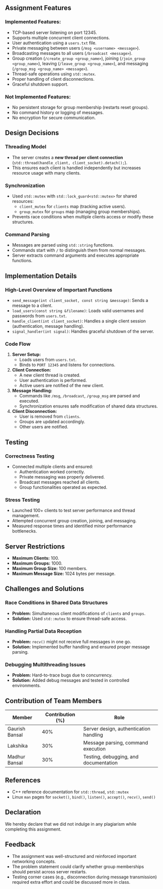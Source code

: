 ## Assignment Features

### Implemented Features:
- TCP-based server listening on port 12345.
- Supports multiple concurrent client connections.
- User authentication using a `users.txt` file.
- Private messaging between users (`/msg <username> <message>`).
- Broadcasting messages to all users (`/broadcast <message>`).
- Group creation (`/create_group <group_name>`), joining (`/join_group <group_name>`), leaving (`/leave_group <group_name>`), and messaging (`/group_msg <group_name> <message>`).
- Thread-safe operations using `std::mutex`.
- Proper handling of client disconnections.
- Graceful shutdown support.

### Not Implemented Features:
- No persistent storage for group membership (restarts reset groups).
- No command history or logging of messages.
- No encryption for secure communication.

## Design Decisions

### Threading Model
- The server creates a **new thread per client connection** (`std::thread(handle_client, client_socket).detach();`).
- This ensures each client is handled independently but increases resource usage with many clients.

### Synchronization
- Used `std::mutex` with `std::lock_guard<std::mutex>` for shared resources:
  - `client_mutex` for `clients` map (tracking active users).
  - `group_mutex` for `groups` map (managing group memberships).
- Prevents race conditions when multiple clients access or modify these structures.

### Command Parsing
- Messages are parsed using `std::string` functions.
- Commands start with `/` to distinguish them from normal messages.
- Server extracts command arguments and executes appropriate functions.

## Implementation Details

### High-Level Overview of Important Functions
- `send_message(int client_socket, const string &message)`: Sends a message to a client.
- `load_users(const string &filename)`: Loads valid usernames and passwords from `users.txt`.
- `handle_client(int client_socket)`: Handles a single client session (authentication, message handling).
- `signal_handler(int signal)`: Handles graceful shutdown of the server.

### Code Flow
1. **Server Setup:**
   - Loads users from `users.txt`.
   - Binds to `PORT 12345` and listens for connections.
2. **Client Connection:**
   - A new client thread is created.
   - User authentication is performed.
   - Active users are notified of the new client.
3. **Message Handling:**
   - Commands like `/msg`, `/broadcast`, `/group_msg` are parsed and executed.
   - Synchronization ensures safe modification of shared data structures.
4. **Client Disconnection:**
   - User is removed from `clients`.
   - Groups are updated accordingly.
   - Other users are notified.

## Testing

### Correctness Testing
- Connected multiple clients and ensured:
  - Authentication worked correctly.
  - Private messaging was properly delivered.
  - Broadcast messages reached all clients.
  - Group functionalities operated as expected.

### Stress Testing
- Launched 100+ clients to test server performance and thread management.
- Attempted concurrent group creation, joining, and messaging.
- Measured response times and identified minor performance bottlenecks.

## Server Restrictions
- **Maximum Clients:** 100.
- **Maximum Groups:** 1000.
- **Maximum Group Size:** 100 members.
- **Maximum Message Size:** 1024 bytes per message.

## Challenges and Solutions

### Race Conditions in Shared Data Structures
- **Problem:** Simultaneous client modifications of `clients` and `groups`.
- **Solution:** Used `std::mutex` to ensure thread-safe access.

### Handling Partial Data Reception
- **Problem:** `recv()` might not receive full messages in one go.
- **Solution:** Implemented buffer handling and ensured proper message parsing.

### Debugging Multithreading Issues
- **Problem:** Hard-to-trace bugs due to concurrency.
- **Solution:** Added debug messages and tested in controlled environments.

## Contribution of Team Members

| Member  | Contribution (%) | Role |
|---------|----------------|------|
| Gaurish Bansal  | 40%            | Server design, authentication handling |
| Lakshika    | 30%            | Message parsing, command execution |
| Madhur Bansal | 30%            | Testing, debugging, and documentation |

## References
- C++ reference documentation for `std::thread`, `std::mutex`
- Linux `man` pages for `socket()`, `bind()`, `listen()`, `accept()`, `recv()`, `send()`

## Declaration
We hereby declare that we did not indulge in any plagiarism while completing this assignment.

## Feedback
- The assignment was well-structured and reinforced important networking concepts.
- The problem statement could clarify whether group memberships should persist across server restarts.
- Testing corner cases (e.g., disconnection during message transmission) required extra effort and could be discussed more in class.



